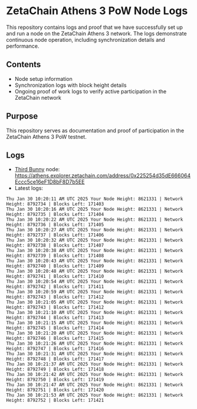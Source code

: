 # ZetaChain Athens 3 PoW Node Logs
This repository contains logs and proof that we have successfully set up and run a node on the ZetaChain Athens 3 network. The logs demonstrate continuous node operation, including synchronization details and performance.

## Contents
- Node setup information
- Synchronization logs with block height details
- Ongoing proof of work logs to verify active participation in the ZetaChain network

## Purpose
This repository serves as documentation and proof of participation in the ZetaChain Athens 3 PoW testnet.

## Logs

- [Third Bunny](https://thirdbunny.xyz/) node: https://athens.explorer.zetachain.com/address/0x225254d35dE666064Eccc5ce16eF1D8bF8D7b5EE
- Latest logs:
```
Thu Jan 30 10:20:11 AM UTC 2025 Your Node Height: 8621331 | Network Height: 8792734 | Blocks Left: 171403
Thu Jan 30 10:20:16 AM UTC 2025 Your Node Height: 8621331 | Network Height: 8792735 | Blocks Left: 171404
Thu Jan 30 10:20:22 AM UTC 2025 Your Node Height: 8621331 | Network Height: 8792736 | Blocks Left: 171405
Thu Jan 30 10:20:27 AM UTC 2025 Your Node Height: 8621331 | Network Height: 8792737 | Blocks Left: 171406
Thu Jan 30 10:20:32 AM UTC 2025 Your Node Height: 8621331 | Network Height: 8792738 | Blocks Left: 171407
Thu Jan 30 10:20:38 AM UTC 2025 Your Node Height: 8621331 | Network Height: 8792739 | Blocks Left: 171408
Thu Jan 30 10:20:43 AM UTC 2025 Your Node Height: 8621331 | Network Height: 8792740 | Blocks Left: 171409
Thu Jan 30 10:20:48 AM UTC 2025 Your Node Height: 8621331 | Network Height: 8792741 | Blocks Left: 171410
Thu Jan 30 10:20:54 AM UTC 2025 Your Node Height: 8621331 | Network Height: 8792742 | Blocks Left: 171411
Thu Jan 30 10:20:59 AM UTC 2025 Your Node Height: 8621331 | Network Height: 8792743 | Blocks Left: 171412
Thu Jan 30 10:21:05 AM UTC 2025 Your Node Height: 8621331 | Network Height: 8792743 | Blocks Left: 171412
Thu Jan 30 10:21:10 AM UTC 2025 Your Node Height: 8621331 | Network Height: 8792744 | Blocks Left: 171413
Thu Jan 30 10:21:15 AM UTC 2025 Your Node Height: 8621331 | Network Height: 8792745 | Blocks Left: 171414
Thu Jan 30 10:21:20 AM UTC 2025 Your Node Height: 8621331 | Network Height: 8792746 | Blocks Left: 171415
Thu Jan 30 10:21:26 AM UTC 2025 Your Node Height: 8621331 | Network Height: 8792747 | Blocks Left: 171416
Thu Jan 30 10:21:31 AM UTC 2025 Your Node Height: 8621331 | Network Height: 8792748 | Blocks Left: 171417
Thu Jan 30 10:21:37 AM UTC 2025 Your Node Height: 8621331 | Network Height: 8792749 | Blocks Left: 171418
Thu Jan 30 10:21:42 AM UTC 2025 Your Node Height: 8621331 | Network Height: 8792750 | Blocks Left: 171419
Thu Jan 30 10:21:47 AM UTC 2025 Your Node Height: 8621331 | Network Height: 8792751 | Blocks Left: 171420
Thu Jan 30 10:21:53 AM UTC 2025 Your Node Height: 8621331 | Network Height: 8792752 | Blocks Left: 171421
```
